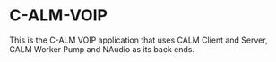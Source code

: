# C-ALM-VOIP
 This is the C-ALM VOIP application that uses CALM Client and Server, CALM Worker Pump and NAudio as its back ends.
